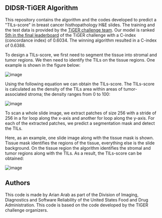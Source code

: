 ## **DIDSR-TiGER Algorithm**

This repository contains the algorithm and the codes developed to predict a "TILs-score" in breast cancer histhopathology H&E slides. The training and the test data is provided by the [TiGER challenge team](https://tiger.grand-challenge.org/). Our model is ranked [5th in the final leaderboard](https://tiger.grand-challenge.org/evaluation/survival-final-evaluation/leaderboard/) of the TiGER challenge with a C-index (concordance index) of 0.6034. The winning algorithm resulted in a C-index of 0.6388.

To design a TILs-score, we first need to segment the tissue into stromal and tumor regions. We then need to identify the TILs on the tissue regions. One example is shown in the figure below:

![image](https://user-images.githubusercontent.com/68286434/181020487-3b1ad0cb-91fe-4b2b-8ea6-6fd07f41baf1.png)

Using the following equation we can obtain the TILs-score. The TILs-score is calculated as the density of the TILs area within areas of tumor-associated stroma; the density ranges from 0 to 100:

![image](https://user-images.githubusercontent.com/68286434/181020219-354f255f-1d17-4268-b89d-377b7fedd86f.png)

To scan a whole slide image, we extract patches of size 256 with a stride of 256 in a for loop along the x-axis and another for loop along the y-axis. For each of the extracted patches, we predict a segmentation mask and detect the TILs.

Here, as an example, one slide image along with the tissue mask is shown. Tissue mask identifies the regions of the tissue, everything else is the slide background. On the tissue region the algorithm identifies the stromal and tumor regions along with the TILs. As a result, the TILs-score can be obtained:

![image](https://user-images.githubusercontent.com/68286434/181023515-2135f75d-1736-4420-b127-6009d2c67d8e.png)

## **Authors**

This code is made by Arian Arab as part of the Division of Imaging, Diagnostics and Software Reliability of the United States Food and Drug Administration. This code is based on the code developed by the TIGER challenge organizers.
